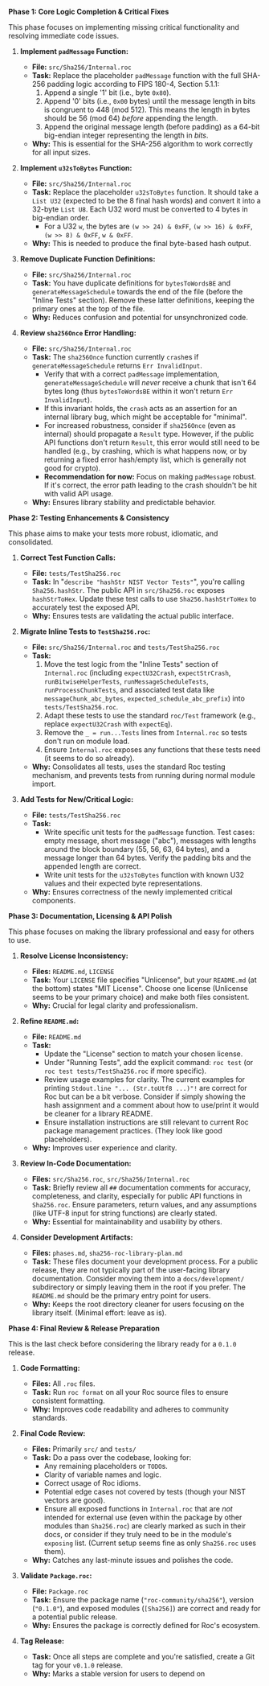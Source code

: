 **Phase 1: Core Logic Completion & Critical Fixes**

This phase focuses on implementing missing critical functionality and resolving immediate code issues.

1.  **Implement `padMessage` Function:**
    *   **File:** `src/Sha256/Internal.roc`
    *   **Task:** Replace the placeholder `padMessage` function with the full SHA-256 padding logic according to FIPS 180-4, Section 5.1.1:
        1.  Append a single '1' bit (i.e., byte `0x80`).
        2.  Append '0' bits (i.e., `0x00` bytes) until the message length in bits is congruent to 448 (mod 512). This means the length in bytes should be 56 (mod 64) *before* appending the length.
        3.  Append the original message length (before padding) as a 64-bit big-endian integer representing the length in *bits*.
    *   **Why:** This is essential for the SHA-256 algorithm to work correctly for all input sizes.

2.  **Implement `u32sToBytes` Function:**
    *   **File:** `src/Sha256/Internal.roc`
    *   **Task:** Replace the placeholder `u32sToBytes` function. It should take a `List U32` (expected to be the 8 final hash words) and convert it into a 32-byte `List U8`. Each U32 word must be converted to 4 bytes in big-endian order.
        *   For a U32 `w`, the bytes are `(w >> 24) & 0xFF`, `(w >> 16) & 0xFF`, `(w >> 8) & 0xFF`, `w & 0xFF`.
    *   **Why:** This is needed to produce the final byte-based hash output.

3.  **Remove Duplicate Function Definitions:**
    *   **File:** `src/Sha256/Internal.roc`
    *   **Task:** You have duplicate definitions for `bytesToWordsBE` and `generateMessageSchedule` towards the end of the file (before the "Inline Tests" section). Remove these latter definitions, keeping the primary ones at the top of the file.
    *   **Why:** Reduces confusion and potential for unsynchronized code.

4.  **Review `sha256Once` Error Handling:**
    *   **File:** `src/Sha256/Internal.roc`
    *   **Task:** The `sha256Once` function currently `crash`es if `generateMessageSchedule` returns `Err InvalidInput`.
        *   Verify that with a correct `padMessage` implementation, `generateMessageSchedule` will *never* receive a chunk that isn't 64 bytes long (thus `bytesToWordsBE` within it won't return `Err InvalidInput`).
        *   If this invariant holds, the `crash` acts as an assertion for an internal library bug, which might be acceptable for "minimal".
        *   For increased robustness, consider if `sha256Once` (even as internal) should propagate a `Result` type. However, if the public API functions don't return `Result`, this error would still need to be handled (e.g., by crashing, which is what happens now, or by returning a fixed error hash/empty list, which is generally not good for crypto).
        *   **Recommendation for now:** Focus on making `padMessage` robust. If it's correct, the error path leading to the crash shouldn't be hit with valid API usage.
    *   **Why:** Ensures library stability and predictable behavior.

**Phase 2: Testing Enhancements & Consistency**

This phase aims to make your tests more robust, idiomatic, and consolidated.

1.  **Correct Test Function Calls:**
    *   **File:** `tests/TestSha256.roc`
    *   **Task:** In "`describe "hashStr NIST Vector Tests"`", you're calling `Sha256.hashStr`. The public API in `src/Sha256.roc` exposes `hashStrToHex`. Update these test calls to use `Sha256.hashStrToHex` to accurately test the exposed API.
    *   **Why:** Ensures tests are validating the actual public interface.

2.  **Migrate Inline Tests to `TestSha256.roc`:**
    *   **File:** `src/Sha256/Internal.roc` and `tests/TestSha256.roc`
    *   **Task:**
        1.  Move the test logic from the "Inline Tests" section of `Internal.roc` (including `expectU32Crash`, `expectStrCrash`, `runBitwiseHelperTests`, `runMessageScheduleTests`, `runProcessChunkTests`, and associated test data like `messageChunk_abc_bytes`, `expected_schedule_abc_prefix`) into `tests/TestSha256.roc`.
        2.  Adapt these tests to use the standard `roc/Test` framework (e.g., replace `expectU32Crash` with `expectEq`).
        3.  Remove the `_ = run...Tests` lines from `Internal.roc` so tests don't run on module load.
        4.  Ensure `Internal.roc` exposes any functions that these tests need (it seems to do so already).
    *   **Why:** Consolidates all tests, uses the standard Roc testing mechanism, and prevents tests from running during normal module import.

3.  **Add Tests for New/Critical Logic:**
    *   **File:** `tests/TestSha256.roc`
    *   **Task:**
        *   Write specific unit tests for the `padMessage` function. Test cases: empty message, short message ("abc"), messages with lengths around the block boundary (55, 56, 63, 64 bytes), and a message longer than 64 bytes. Verify the padding bits and the appended length are correct.
        *   Write unit tests for the `u32sToBytes` function with known U32 values and their expected byte representations.
    *   **Why:** Ensures correctness of the newly implemented critical components.

**Phase 3: Documentation, Licensing & API Polish**

This phase focuses on making the library professional and easy for others to use.

1.  **Resolve License Inconsistency:**
    *   **Files:** `README.md`, `LICENSE`
    *   **Task:** Your `LICENSE` file specifies "Unlicense", but your `README.md` (at the bottom) states "MIT License". Choose one license (Unlicense seems to be your primary choice) and make both files consistent.
    *   **Why:** Crucial for legal clarity and professionalism.

2.  **Refine `README.md`:**
    *   **File:** `README.md`
    *   **Task:**
        *   Update the "License" section to match your chosen license.
        *   Under "Running Tests", add the explicit command: `roc test` (or `roc test tests/TestSha256.roc` if more specific).
        *   Review usage examples for clarity. The current examples for printing `Stdout.line "... (Str.toUtf8 ...)"!` are correct for Roc but can be a bit verbose. Consider if simply showing the hash assignment and a comment about how to use/print it would be cleaner for a library README.
        *   Ensure installation instructions are still relevant to current Roc package management practices. (They look like good placeholders).
    *   **Why:** Improves user experience and clarity.

3.  **Review In-Code Documentation:**
    *   **Files:** `src/Sha256.roc`, `src/Sha256/Internal.roc`
    *   **Task:** Briefly review all `##` documentation comments for accuracy, completeness, and clarity, especially for public API functions in `Sha256.roc`. Ensure parameters, return values, and any assumptions (like UTF-8 input for string functions) are clearly stated.
    *   **Why:** Essential for maintainability and usability by others.

4.  **Consider Development Artifacts:**
    *   **Files:** `phases.md`, `sha256-roc-library-plan.md`
    *   **Task:** These files document your development process. For a public release, they are not typically part of the user-facing library documentation. Consider moving them into a `docs/development/` subdirectory or simply leaving them in the root if you prefer. The `README.md` should be the primary entry point for users.
    *   **Why:** Keeps the root directory cleaner for users focusing on the library itself. (Minimal effort: leave as is).

**Phase 4: Final Review & Release Preparation**

This is the last check before considering the library ready for a `0.1.0` release.

1.  **Code Formatting:**
    *   **Files:** All `.roc` files.
    *   **Task:** Run `roc format` on all your Roc source files to ensure consistent formatting.
    *   **Why:** Improves code readability and adheres to community standards.

2.  **Final Code Review:**
    *   **Files:** Primarily `src/` and `tests/`
    *   **Task:** Do a pass over the codebase, looking for:
        *   Any remaining placeholders or `TODO`s.
        *   Clarity of variable names and logic.
        *   Correct usage of Roc idioms.
        *   Potential edge cases not covered by tests (though your NIST vectors are good).
        *   Ensure all exposed functions in `Internal.roc` that are *not* intended for external use (even within the package by other modules than `Sha256.roc`) are clearly marked as such in their docs, or consider if they truly need to be in the module's `exposing` list. (Current setup seems fine as only `Sha256.roc` uses them).
    *   **Why:** Catches any last-minute issues and polishes the code.

3.  **Validate `Package.roc`:**
    *   **File:** `Package.roc`
    *   **Task:** Ensure the package name (`"roc-community/sha256"`), version (`"0.1.0"`), and exposed modules (`[Sha256]`) are correct and ready for a potential public release.
    *   **Why:** Ensures the package is correctly defined for Roc's ecosystem.

4.  **Tag Release:**
    *   **Task:** Once all steps are complete and you're satisfied, create a Git tag for your `v0.1.0` release.
    *   **Why:** Marks a stable version for users to depend on
